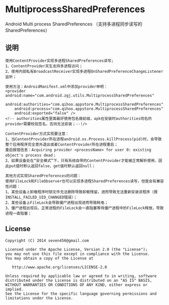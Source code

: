 # MultiprocessSharedPreferences
Android Multi process SharedPreferences （支持多进程同步读写的SharedPreferences）

## 说明
	使用ContentProvider实现多进程SharedPreferences读写;
	1、ContentProvider天生支持多进程访问；
	2、使用内部私有BroadcastReceiver实现多进程OnSharedPreferenceChangeListener监听；
	
	使用方法：AndroidManifest.xml中添加provider申明：
	<provider android:name="com.android.zgj.utils.MultiprocessSharedPreferences"
		android:authorities="com.qihoo.appstore.MultiprocessSharedPreferences"
		android:process="com.qihoo.appstore.MultiprocessSharedPreferences"
		android:exported="false" />
	<!-- authorities属性里面最好使用包名做前缀，apk在安装时authorities同名的provider需要校验签名，否则无法安装；--!/>
	
	ContentProvider方式实现要注意：
	1、当ContentProvider所在进程android.os.Process.killProcess(pid)时，会导致整个应用程序完全意外退出或者ContentProvider所在进程重启；
	重启报错信息：Acquiring provider <processName> for user 0: existing object's process dead；
	2、如果设备处在“安全模式”下，只有系统自带的ContentProvider才能被正常解析使用，因此put值时默认返回false，get值时默认返回null；
	
	其他方式实现SharedPreferences的问题：
	使用FileLock和FileObserver也可以实现多进程SharedPreferences读写，但是会有兼容性问题：
	1、某些设备上卸载程序时锁文件无法删除导致卸载残留，进而导致无法重新安装该程序（报INSTALL_FAILED_UID_CHANGED错误）；
	2、某些设备上FileLock会导致僵尸进程出现进而导致耗电；
	3、僵尸进程出现后，正常进程的FileLock会一直阻塞等待僵尸进程中的FileLock释放，导致进程一直阻塞；

## License

    Copyright (C) 2014 seven456@gmail.com
    
    Licensed under the Apache License, Version 2.0 (the "License");
    you may not use this file except in compliance with the License.
    You may obtain a copy of the License at
    
       http://www.apache.org/licenses/LICENSE-2.0
    
    Unless required by applicable law or agreed to in writing, software
    distributed under the License is distributed on an "AS IS" BASIS,
    WITHOUT WARRANTIES OR CONDITIONS OF ANY KIND, either express or implied.
    See the License for the specific language governing permissions and
    limitations under the License.
